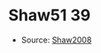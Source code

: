 <a name="material" />

# Shaw51 39
<script type="application/ld+json">
  {
    "@context": "https://schema.org/",
    "@type": "ChemicalSubstance",
    "http://purl.org/dc/terms/conformsTo":
      {
        "@type": "CreativeWork",
        "@id": "https://bioschemas.org/profiles/ChemicalSubstance/0.4-RELEASE/"
      },
    "@id": "https://egonw.github.io/nanowiki/nanowiki69.html#material",
    "name": "Shaw51 39",
    "sameAs": "http://127.0.0.1/mediawiki/index.php/Special:URIResolver/Shaw51_39"
  }
</script>


* Source: [Shaw2008](Shaw2008.md)
